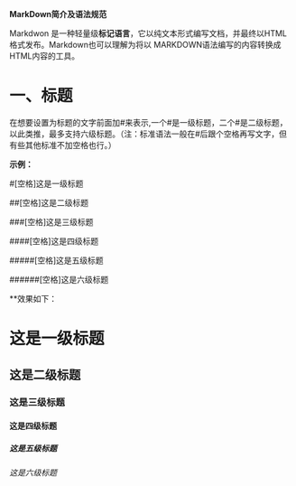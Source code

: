 **MarkDown简介及语法规范**

Markdwon 是一种轻量级**标记语言**，它以纯文本形式编写文档，并最终以HTML格式发布。Markdown也可以理解为将以 MARKDOWN语法编写的内容转换成HTML内容的工具。

# 一、标题

在想要设置为标题的文字前面加#来表示,一个#是一级标题，二个#是二级标题，以此类推，最多支持六级标题。（注：标准语法一般在#后跟个空格再写文字，但有些其他标准不加空格也行。）

**示例：**

#[空格]这是一级标题

##[空格]这是二级标题

###[空格]这是三级标题

####[空格]这是四级标题

#####[空格]这是五级标题

######[空格]这是六级标题

**效果如下：

# 这是一级标题
## 这是二级标题
### 这是三级标题
#### 这是四级标题
##### 这是五级标题
###### 这是六级标题

